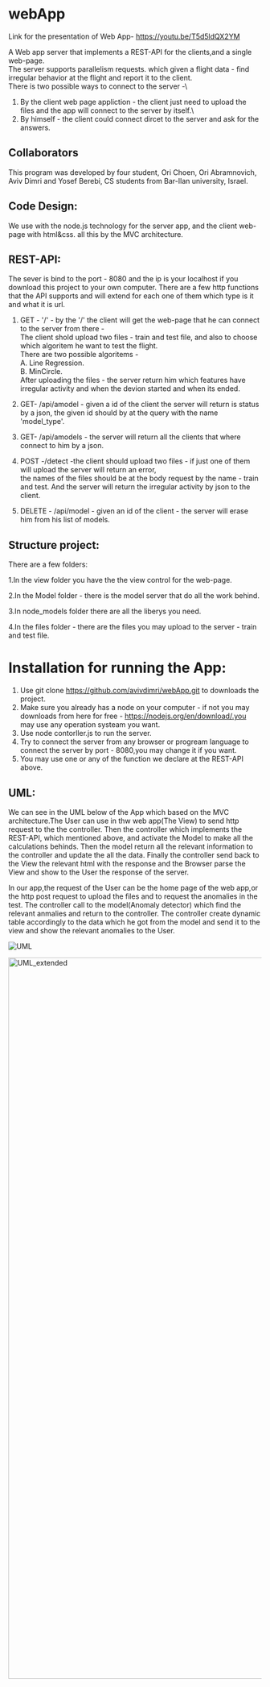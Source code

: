# webApp
Link for the presentation of Web App- https://youtu.be/T5d5ldQX2YM

A Web app server that implements a REST-API for the clients,and a single web-page.\
The server supports parallelism requests. which given a flight data - find irregular behavior at the flight and report it to the client.\
There is two possible ways to connect to the server -\
1. By the client web page appliction - the client just need to upload the files and the app will connect to the server by itself.\
2. By himself - the client could connect dircet to the server and ask for the answers.

## Collaborators
This program was developed by four student, Ori Choen, Ori Abramnovich, Aviv Dimri and Yosef Berebi, CS students from Bar-Ilan university, Israel.

## Code Design:
We use with the node.js technology for the server app, and the client web-page with html&css. all this by the MVC architecture. 

## REST-API:
The sever is bind to the port - 8080 and the ip is your localhost if you download this project to your own computer.
There are a few http functions that the API supports and  will extend for each one of them which type is it and what it is url.
1. GET - '/' - by the '/' the client will get the web-page that he can connect to the server from there - \
The client shold upload two files - train and test file, and also to choose  which algoritem he want to test the flight.\
There are two possible algoritems -\
A. Line Regression.\
B. MinCircle.\
After uploading the files - the server return him which features have irregular activity and when the devion started and when its ended.

2. GET- /api/amodel - given a id of the client the server will return is status by a json, the given id should by at the query with the name 'model_type'.

3. GET- /api/amodels - the server will return all the clients that where connect to him by a json.

4. POST -/detect -the client should upload two files - if just one of them will upload the server will return an error,\
the names of the files should be at the body request by the name - train and test. And the server will return the irregular activity by json to the client.

5. DELETE - /api/model - given an id of the client - the server will erase him from his list of models.

## Structure project:
There are a few folders:

1.In the view folder you have the the view control for the web-page.

2.In the Model folder - there is the model server that do all the work behind.

3.In node_models folder there are all the liberys you need.

4.In the files folder - there are the files you may upload to the server - train and test file.

# Installation for running the App:
1. Use git clone https://github.com/avivdimri/webApp.git to downloads the project.
2. Make sure you already has a node on your computer - if not you may downloads from here for free - https://nodejs.org/en/download/.you may use any operation systeam you want.
3. Use node contorller.js to run the server.
4. Try to connect the server from any browser or progream language to connect the server by port - 8080,you may change it if you want.
5. You may use one or any of the function we declare at the REST-API above.

## UML:
We can see in the UML below of the App which based on the MVC architecture.The User can use in thw web app(The View) to send http request to the the controller. Then the controller which implements the REST-API, which mentioned above, and activate the Model to make all the calculations behinds. 
Then the model return all the relevant information to the controller and update the all the data.
Finally the controller send back to the View the relevant html with the response and the Browser parse the View and show to the User the response of the server.
 
In our app,the request of the User can be the home page of the web app,or the http post request to upload the files and to request the anomalies in the test. 
The controller call to the model(Anomaly detector) which find the relevant anmalies and return to the controller.
The controller create dynamic table accordingly to the data which he got from the model and send it to the view and show the relevant anomalies to the User.


![UML](https://user-images.githubusercontent.com/80414213/120098860-f062b300-c140-11eb-87eb-0e46f113292d.png)

<img width="1432" alt="UML_extended" src="https://user-images.githubusercontent.com/80414213/120101285-10e53a00-c14e-11eb-89fe-dadad3ed2484.png">







